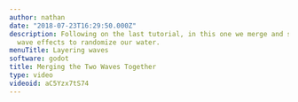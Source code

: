 ```yaml
---
author: nathan
date: "2018-07-23T16:29:50.000Z"
description: Following on the last tutorial, in this one we merge and stack the two
  wave effects to randomize our water.
menuTitle: Layering waves
software: godot
title: Merging the Two Waves Together
type: video
videoid: aC5Yzx7tS74
---
```

